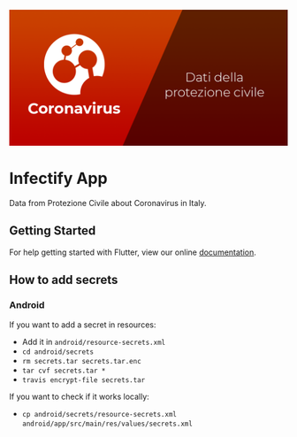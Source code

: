 ![Infectify App](assets/icons/first-page-play-store-it.png)

# Infectify App

Data from Protezione Civile about Coronavirus in Italy.

## Getting Started

For help getting started with Flutter, view our online
[documentation](https://flutter.io/).

## How to add secrets

### Android

If you want to add a secret in resources:

- Add it in `android/resource-secrets.xml`
- `cd android/secrets`
- `rm secrets.tar secrets.tar.enc`
- `tar cvf secrets.tar *`
- `travis encrypt-file secrets.tar`

If you want to check if it works locally:

- `cp android/secrets/resource-secrets.xml android/app/src/main/res/values/secrets.xml`
